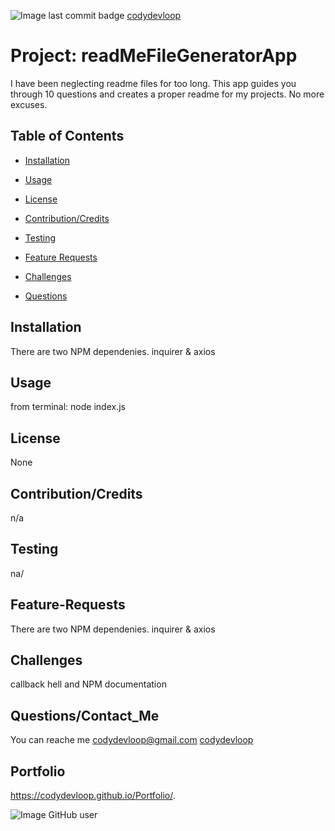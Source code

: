![Image last commit badge]( https://img.shields.io/github/last-commit/codydevloop/readMeFileGeneratorApp)
   [codydevloop](codydevloop)
   # Project: readMeFileGeneratorApp 
   
  I have been neglecting readme files for too long.   This app guides you through 10 questions and creates a proper readme for my projects.  No more excuses.

   ## Table of Contents
   * [Installation](#installation)
  
   * [Usage](#usage)
   
   * [License](#license)

   * [Contribution/Credits](#Contributions/Credits)
  
   * [Testing](#testing)
 
   * [Feature Requests](#Feature-Requests)
   
   * [Challenges](#challenges)
  
   * [Questions](#questions)

## Installation
There are two NPM dependenies.  inquirer & axios
## Usage
from terminal: node index.js
## License
None
## Contribution/Credits
n/a
## Testing
na/
## Feature-Requests
There are two NPM dependenies.  inquirer & axios
## Challenges
callback hell and NPM documentation
## Questions/Contact_Me
You can reache me codydevloop@gmail.com
[codydevloop](codydevloop)
## Portfolio
https://codydevloop.github.io/Portfolio/.

![Image GitHub user](https://avatars3.githubusercontent.com/u/60554516?v=4)

  